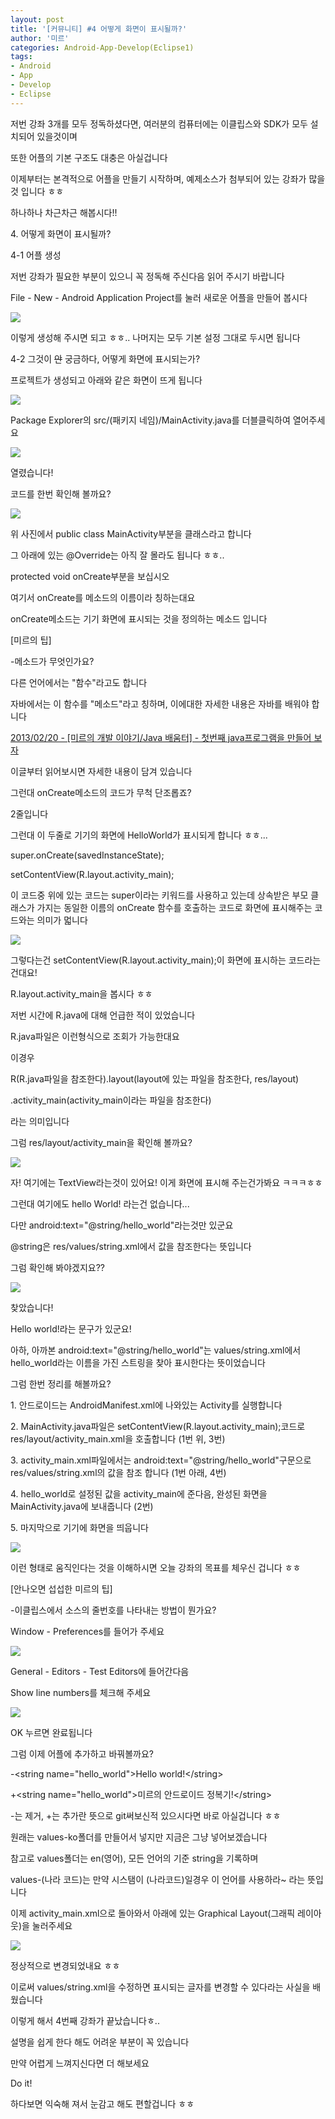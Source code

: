 ```yaml
---
layout: post
title: '[커뮤니티] #4 어떻게 화면이 표시될까?'
author: '미르'
categories: Android-App-Develop(Eclipse1)
tags:
- Android
- App
- Develop
- Eclipse
---
```



<script> location.href='https://cafe.naver.com/develoid/286273' ; </script>

<p>저번 강좌 3개를 모두 정독하셨다면, 여러분의 컴퓨터에는 이클립스와 SDK가 모두 설치되어 있을것이며</p>
<p>또한 어플의 기본 구조도 대충은 아실겁니다</p>
<p>이제부터는 본격적으로 어플을 만들기 시작하며, 예제소스가 첨부되어 있는 강좌가 많을것 입니다 ㅎㅎ</p>
<p>하나하나 차근차근 해봅시다!!</p>
<p>4.&nbsp;어떻게 화면이 표시될까?</p>
<p>4-1 어플 생성</p>
<p>저번 강좌가 필요한 부분이 있으니 꼭 정독해 주신다음 읽어 주시기 바랍니다</p>
<p>File - New - Android Application Project를 눌러 새로운 어플을 만들어 봅시다</p>
<p><img src="https://dthumb-phinf.pstatic.net/?src=%22http%3A%2F%2Fcfile8.uf.tistory.com%2Fimage%2F2735944251F8D03D2C07DA%22&amp;type=cafe_wa740"></p>
<p>이렇게 생성해 주시면 되고 ㅎㅎ.. 나머지는 모두 기본 설정 그대로 두시면 됩니다</p>
<p>4-2 그것이&nbsp;<strike>안</strike>&nbsp;궁금하다, 어떻게 화면에 표시되는가?</p>
<p>프로젝트가 생성되고 아래와 같은 화면이 뜨게 됩니다</p>
<p><img src="https://dthumb-phinf.pstatic.net/?src=%22http%3A%2F%2Fcfile22.uf.tistory.com%2Fimage%2F267AFF4351F8D06334D701%22&amp;type=cafe_wa740"></p>
<p>Package Explorer의 src/(패키지 네임)/MainActivity.java를 더블클릭하여 열어주세요</p>
<p><img src="https://dthumb-phinf.pstatic.net/?src=%22http%3A%2F%2Fcfile7.uf.tistory.com%2Fimage%2F2302A44351F8D06334CC26%22&amp;type=cafe_wa740"></p>
<p>열렸습니다!</p>
<p>코드를 한번 확인해 볼까요?</p>
<p><img src="https://dthumb-phinf.pstatic.net/?src=%22http%3A%2F%2Fcfile9.uf.tistory.com%2Fimage%2F23239E4351F8D0641722EB%22&amp;type=cafe_wa740"></p>
<p>위 사진에서 public class MainActivity부분을 클래스라고 합니다</p>
<p>그 아래에 있는 @Override는 아직 잘 몰라도 됩니다 ㅎㅎ..</p>
<p>protected void onCreate부분을 보십시오</p>
<p></p>
<p>여기서 onCreate를 메소드의 이름이라 칭하는대요</p>
<p>onCreate메소드는 기기 화면에 표시되는 것을 정의하는 메소드 입니다</p>
<p>[미르의 팁]</p>
<p>-메소드가 무엇인가요?</p>
<p>다른 언어에서는 "함수"라고도 합니다</p>
<p>자바에서는 이 함수를 "메소드"라고 칭하며, 이에대한 자세한 내용은 자바를 배워야 합니다</p>
<p><a href="http://whdghks913.tistory.com/148">2013/02/20 - [미르의 개발 이야기/Java 배움터] - 첫번째 java프로그램을 만들어 보자</a></p>
<p>이글부터 읽어보시면 자세한 내용이 담겨 있습니다</p>
<p>그런대 onCreate메소드의 코드가 무척 단조롭죠?</p>
<p>2줄입니다</p>
<p>그런대 이 두줄로 기기의 화면에 HelloWorld가 표시되게 합니다 ㅎㅎ...</p>
<p>super.onCreate(savedInstanceState);</p>
<p>setContentView(R.layout.activity_main);</p>
<p>이 코드중 위에 있는 코드는 super이라는 키워드를 사용하고 있는데 상속받은 부모 클래스가 가지는 동일한 이름의 onCreate 함수를 호출하는 코드로 화면에 표시해주는 코드와는 의미가 멃니다</p>
<p><img src="https://dthumb-phinf.pstatic.net/?src=%22http%3A%2F%2Fcfile5.uf.tistory.com%2Fimage%2F26731B4551F8D2A114974F%22&amp;type=cafe_wa740"></p>
<p>그렇다는건 setContentView(R.layout.activity_main);이 화면에 표시하는 코드라는 건대요!</p>
<p>R.layout.activity_main을 봅시다 ㅎㅎ</p>
<p>저번 시간에 R.java에 대해 언급한 적이 있었습니다</p>
<p>R.java파일은 이런형식으로 조회가 가능한대요</p>
<p>이경우</p>
<p>R(R.java파일을 참조한다).layout(layout에 있는 파일을 참조한다, res/layout)</p>
<p>.activity_main(activity_main이라는 파일을 참조한다)</p>
<p>라는 의미입니다</p>
<p>그럼 res/layout/activity_main을 확인해 볼까요?</p>
<p><img src="https://dthumb-phinf.pstatic.net/?src=%22http%3A%2F%2Fcfile2.uf.tistory.com%2Fimage%2F2415A44B51F8D38512BEB2%22&amp;type=cafe_wa740"></p>
<p>자! 여기에는 TextView라는것이 있어요! 이게 화면에 표시해 주는건가봐요 ㅋㅋㅋㅎㅎ</p>
<p>그런대 여기에도 hello World! 라는건 없습니다...</p>
<p>다만&nbsp;android:text="@string/hello_world"라는것만 있군요</p>
<p>@string은 res/values/string.xml에서 값을 참조한다는 뜻입니다</p>
<p>그럼 확인해 봐야겠지요??</p>
<p><img src="https://dthumb-phinf.pstatic.net/?src=%22http%3A%2F%2Fcfile21.uf.tistory.com%2Fimage%2F240FC44751F8D43705F717%22&amp;type=cafe_wa740"></p>
<p>찾았습니다!</p>
<p>Hello world!라는 문구가 있군요!</p>
<p>아하, 아까본 android:text="@string/hello_world"는 values/string.xml에서 hello_world라는 이름을 가진 스트링을 찾아 표시한다는 뜻이었습니다</p>
<p>그럼 한번 정리를 해볼까요?</p>
<p></p>
<p>1. 안드로이드는 AndroidManifest.xml에 나와있는 Activity를 실행합니다</p>
<p>2. MainActivity.java파일은&nbsp;setContentView(R.layout.activity_main);코드로 res/layout/activity_main.xml을 호출합니다 (1번 위, 3번)</p>
<p>3. activity_main.xml파일에서는 android:text="@string/hello_world"구문으로 res/values/string.xml의 값을 참조&nbsp;합니다 (1번 아래, 4번)</p>
<p>4. hello_world로 설정된 값을 activity_main에 준다음, 완성된 화면을 MainActivity.java에 보내줍니다 (2번)</p>
<p>5. 마지막으로 기기에 화면을 띄웁니다</p>
<p><img src="https://dthumb-phinf.pstatic.net/?src=%22http%3A%2F%2Fcfile21.uf.tistory.com%2Fimage%2F241D364051F8D68319ED1E%22&amp;type=cafe_wa740"></p>
<p>이런 형태로 움직인다는 것을 이해하시면 오늘 강좌의 목표를 체우신 겁니다 ㅎㅎ</p>
<p>[안나오면 섭섭한 미르의 팁]</p>
<p>-이클립스에서 소스의 줄번호를 나타내는 방법이 뭔가요?</p>
<p>Window - Preferences를 들어가 주세요</p>
<p><img src="https://dthumb-phinf.pstatic.net/?src=%22http%3A%2F%2Fcfile26.uf.tistory.com%2Fimage%2F2675463751F8D9AE1BE8F6%22&amp;type=cafe_wa740"></p>
<p>General - Editors - Test Editors에 들어간다음</p>
<p>Show line numbers를 체크해 주세요</p>
<p><img src="https://dthumb-phinf.pstatic.net/?src=%22http%3A%2F%2Fcfile29.uf.tistory.com%2Fimage%2F222CD73651F8D9120BD22C%22&amp;type=cafe_wa740"></p>
<p>OK 누르면 완료됩니다</p>
<p>그럼 이제 어플에 추가하고 바꿔볼까요?</p>
<p>-&lt;string name="hello_world"&gt;Hello world!&lt;/string&gt;</p>
<p>+&lt;string name="hello_world"&gt;미르의 안드로이드 정복기!&lt;/string&gt;</p>
<p>-는 제거, +는 추가란 뜻으로 git써보신적 있으시다면 바로 아실겁니다 ㅎㅎ</p>
<p>원래는 values-ko폴더를 만들어서 넣지만 지금은 그냥 넣어보겠습니다</p>
<p>참고로 values폴더는 en(영어), 모든 언어의 기준 string을 기록하며</p>
<p>values-(나라 코드)는 만약 시스탬이 (나라코드)일경우 이 언어를 사용하라~ 라는 뜻입니다</p>
<p>이제 activity_main.xml으로 돌아와서 아래에 있는 Graphical Layout(그래픽 레이아웃)을 눌러주세요</p>
<p><img src="https://dthumb-phinf.pstatic.net/?src=%22http%3A%2F%2Fcfile26.uf.tistory.com%2Fimage%2F240ABF3551F8DAA8303A6E%22&amp;type=cafe_wa740"></p>
<p>정상적으로 변경되었내요 ㅎㅎ</p>
<p>이로써 values/string.xml을 수정하면 표시되는 글자를 변경할 수 있다라는 사실을 배웠습니다</p>
<p>이렇게 해서 4번째 강좌가 끝났습니다ㅎ..</p>
<p>설명을 쉽게 한다 해도 어려운 부분이 꼭 있습니다</p>
<p>만약 어렵게 느껴지신다면 더 해보세요</p>
<p>Do it!</p>
<p>하다보면 익숙해 져서 눈감고 해도 편할겁니다 ㅎㅎ</p>

